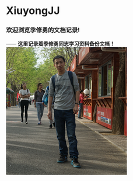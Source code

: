 # XiuyongJJ<br>
### 欢迎浏览季修勇的文档记录!
—— **这里记录着季修勇同志学习资料备份文档！**    
![欢迎浏览季修勇的文档记录！](assets/20180323-1254133d.png  "这就是季修勇！")  
